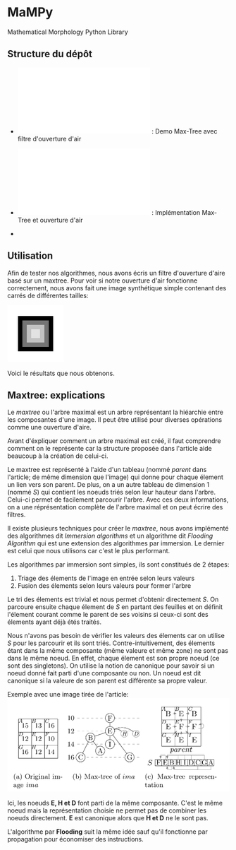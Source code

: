 # MaMPy
Mathematical Morphology Python Library

## Structure du dépôt

* ![MaMPyGUIDemoMaxTree.py](MaMPyGUIDemoMaxTree.py) : Demo Max-Tree avec filtre d'ouverture d'air
* ![maxtree.py](maxtree.py) : Implémentation Max-Tree et ouverture d'air

*

## Utilisation

Afin de tester nos algorithmes, nous avons écris un filtre d'ouverture d'aire basé sur un maxtree.
Pour voir si notre ouverture d'air fonctionne correctement, nous avons fait une image synthétique simple contenant des
carrés de différentes tailles:

![](examples/images/area_test_02_inverted.png)

Voici le résultats que nous obtenons.

## Maxtree: explications

Le *maxtree* ou l'arbre maximal est un arbre représentant la hiéarchie entre les composantes d'une image. Il peut être
utilisé pour diverses opérations comme une ouverture d'aire.

Avant d'éxpliquer comment un arbre maximal est créé, il faut comprendre comment on le représente car la structure 
proposée dans l'article aide beaucoup à la création de celui-ci.

Le maxtree est représenté à l'aide d'un tableau (nommé *parent* dans l'article; de même dimension que l'image) qui 
donne pour chaque élement un lien vers son parent.
De plus, on a un autre tableau de dimension 1 (nommé *S*) qui contient les noeuds triés selon leur hauteur dans l'arbre. 
Celui-ci permet de facilement parcourir l'arbre.
Avec ces deux informations, on a une réprésentation complète de l'arbre maximal et on peut écrire des filtres.

Il existe plusieurs techniques pour créer le *maxtree*, nous avons implémenté des algorithmes dit *Immersion algorithms* 
et un algorithme dit *Flooding Algorithm* qui est une extension des algorithmes par immersion. 
Le dernier est celui que nous utilisons car c'est le plus performant.

Les algorithmes par immersion sont simples, ils sont constitués de 2 étapes:
1. Triage des élements de l'image en entrée selon leurs valeurs
2. Fusion des élements selon leurs valeurs pour former l'arbre

Le tri des élements est trivial et nous permet d'obtenir directement *S*. On parcoure ensuite chaque élement de *S* en 
partant des feuilles et on définit l'élement courant comme le parent de ses voisins si ceux-ci sont des élements ayant déjà étés traités.

Nous n'avons pas besoin de vérifier les valeurs des élements car on utilise *S* pour les parcourir et ils sont triés.
Contre-intuitivement, des élements étant dans la même composante (même valeure et même zone) ne sont pas dans le même noeud.
En effet, chaque élement est son propre noeud (ce sont des singletons). On utilise la notion de canonique pour savoir si un noeud donné fait parti 
d'une composante ou non. Un noeud est dit canonique si la valeure de son parent est différente sa propre valeur.

Exemple avec une image tirée de l'article:
![](doc/maxtree_representation.png)

Ici, les noeuds **E, H et D** font parti de la même composante. C'est le même noeud mais la représentation choisie ne 
permet pas de combiner les noeuds directement. **E** est canonique alors que **H et D** ne le sont pas.

L'algorithme par **Flooding** suit la même idée sauf qu'il fonctionne par propagation pour économiser des instructions. 









